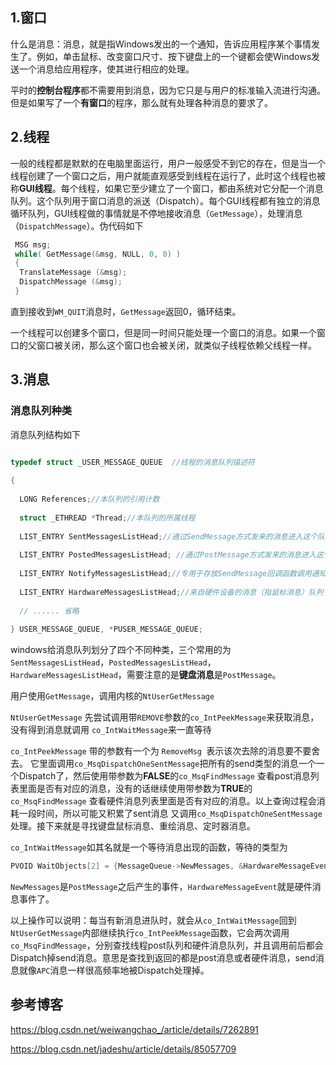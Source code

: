 ## 1.窗口

什么是消息：消息，就是指Windows发出的一个通知，告诉应用程序某个事情发生了。例如，单击鼠标、改变窗口尺寸、按下键盘上的一个键都会使Windows发送一个消息给应用程序，使其进行相应的处理。

平时的**控制台程序**都不需要用到消息，因为它只是与用户的标准输入流进行沟通。但是如果写了一个**有窗口**的程序，那么就有处理各种消息的要求了。

## 2.线程

一般的线程都是默默的在电脑里面运行，用户一般感受不到它的存在，但是当一个线程创建了一个窗口之后，用户就能直观感受到线程在运行了，此时这个线程也被称**GUI线程**。每个线程，如果它至少建立了一个窗口，都由系统对它分配一个消息队列。这个队列用于窗口消息的派送（Dispatch）。每个GUI线程都有独立的消息循环队列，GUI线程做的事情就是不停地接收消息（`GetMessage`），处理消息（`DispatchMessage`）。伪代码如下

```c
 MSG msg;
 while( GetMessage(&msg, NULL, 0, 0) )
 {
  TranslateMessage (&msg);
  DispatchMessage (&msg);
 }
```

直到接收到`WM_QUIT`消息时，`GetMessage`返回0，循环结束。

一个线程可以创建多个窗口，但是同一时间只能处理一个窗口的消息。如果一个窗口的父窗口被关闭，那么这个窗口也会被关闭，就类似子线程依赖父线程一样。

## 3.消息

### 消息队列种类

消息队列结构如下

```c

typedef struct _USER_MESSAGE_QUEUE  //线程的消息队列描述符
 
{
 
  LONG References;//本队列的引用计数
 
  struct _ETHREAD *Thread;//本队列的所属线程
 
  LIST_ENTRY SentMessagesListHead;//通过SendMessage方式发来的消息进入这个队列（send队列）
 
  LIST_ENTRY PostedMessagesListHead; //通过PostMessage方式发来的消息进入这个队列（post队列）
 
  LIST_ENTRY NotifyMessagesListHead;//专用于存放SendMessage回调函数调用通知的消息队列
 
  LIST_ENTRY HardwareMessagesListHead;//来自硬件设备的消息（指鼠标消息）队列
 
  // ...... 省略
 
} USER_MESSAGE_QUEUE, *PUSER_MESSAGE_QUEUE;
```

windows给消息队列划分了四个不同种类，三个常用的为`SentMessagesListHead`，`PostedMessagesListHead`，`HardwareMessagesListHead`，需要注意的是**键盘消息**是`PostMessage`。

用户使用`GetMessage`，调用内核的`NtUserGetMessage`

`NtUserGetMessage` 先尝试调用带`REMOVE`参数的`co_IntPeekMessage`来获取消息， 没有得到消息就调用 `co_IntWaitMessage`来一直等待

`co_IntPeekMessage` 带的参数有一个为 `RemoveMsg `表示该次去除的消息要不要舍去。 它里面调用`co_MsqDispatchOneSentMessage`把所有的send类型的消息一个一个Dispatch了，然后使用带参数为**FALSE**的`co_MsqFindMessage` 查看post消息列表里面是否有对应的消息，没有的话继续使用带参数为**TRUE**的`co_MsqFindMessage` 查看硬件消息列表里面是否有对应的消息。以上查询过程会消耗一段时间，所以可能又积累了sent消息 又调用`co_MsqDispatchOneSentMessage`处理。接下来就是寻找键盘鼠标消息、重绘消息、定时器消息。

`co_IntWaitMessage`如其名就是一个等待消息出现的函数，等待的类型为

```c
PVOID WaitObjects[2] = {MessageQueue->NewMessages, &HardwareMessageEvent};
```

`NewMessages`是`PostMessage`之后产生的事件，`HardwareMessageEvent`就是硬件消息事件了。

以上操作可以说明：每当有新消息进队时，就会从`co_IntWaitMessage`回到`NtUserGetMessage`内部继续执行`co_IntPeekMessage`函数，它会两次调用`co_MsqFindMessage`，分别查找线程post队列和硬件消息队列，并且调用前后都会Dispatch掉send消息。意思是查找到返回的都是post消息或者硬件消息，send消息就像`APC`消息一样很高频率地被Dispatch处理掉。

## 参考博客

https://blog.csdn.net/weiwangchao_/article/details/7262891  

https://blog.csdn.net/jadeshu/article/details/85057709




